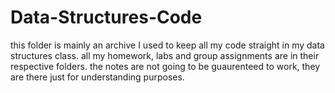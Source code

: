 # Data-Structures-Code
this folder is mainly an archive I used to keep all my code straight in my data structures class.
all my homework, labs and group assignments are in their respective folders.
the notes are not going to be guaurenteed to work, they are there just for understanding purposes.
